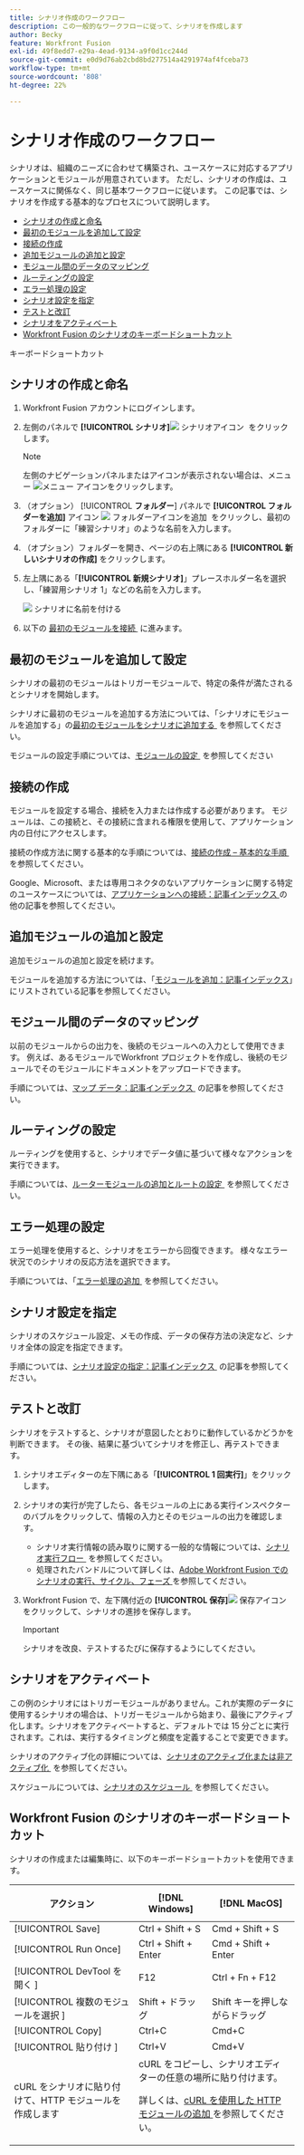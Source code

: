 ```yaml
---
title: シナリオ作成のワークフロー
description: この一般的なワークフローに従って、シナリオを作成します
author: Becky
feature: Workfront Fusion
exl-id: 49f8edd7-e29a-4ead-9134-a9f0d1cc244d
source-git-commit: e0d9d76ab2cbd8bd277514a4291974af4fceba73
workflow-type: tm+mt
source-wordcount: '808'
ht-degree: 22%

---
```


# シナリオ作成のワークフロー

シナリオは、組織のニーズに合わせて構築され、ユースケースに対応するアプリケーションとモジュールが用意されています。 ただし、シナリオの作成は、ユースケースに関係なく、同じ基本ワークフローに従います。 この記事では、シナリオを作成する基本的なプロセスについて説明します。


* [シナリオの作成と命名](#create-and-name-the-scenario)
* [最初のモジュールを追加して設定](#configure-the-first-module)
* [接続の作成](#create-connections)
* [追加モジュールの追加と設定](#add-and-configure-additional-modules)
* [モジュール間のデータのマッピング](#map-data-between-modules)
* [ルーティングの設定](#configure-routing)
* [エラー処理の設定](#configure-error-handling)
* [シナリオ設定を指定](#onfigure-scenario-settings)
* [テストと改訂](#test-and-revise)
* [シナリオをアクティベート](#activate-the-scenario)
* [Workfront Fusion のシナリオのキーボードショートカット](#workfront-fusion-scenario-keyboard-shortcuts)

キーボードショートカット



## シナリオの作成と命名

1. Workfront Fusion アカウントにログインします。
1. 左側のパネルで **[!UICONTROL シナリオ]**![&#x200B; シナリオアイコン &#x200B;](assets/scenarios-icon.png) をクリックします。

   >[!NOTE]
   >
   >左側のナビゲーションパネルまたはアイコンが表示されない場合は、メニュー ![メニュー](assets/main-menu-icon-left-nav.png) アイコンをクリックします。

1. （オプション） [!UICONTROL **フォルダー**] パネルで **[!UICONTROL フォルダーを追加]** アイコン ![&#x200B; フォルダーアイコンを追加 &#x200B;](assets/add-folder-icon.png) をクリックし、最初のフォルダーに「練習シナリオ」のような名前を入力します。

1. （オプション）フォルダーを開き、ページの右上隅にある **[!UICONTROL 新しいシナリオの作成]** をクリックします。

1. 左上隅にある「**[!UICONTROL 新規シナリオ]**」プレースホルダー名を選択し、「練習用シナリオ 1」などの名前を入力します。

   ![&#x200B; シナリオに名前を付ける &#x200B;](assets/name-the-scenario.png)

1. 以下の [&#x200B; 最初のモジュールを接続 &#x200B;](#2-connect-the-first-module) に進みます。

## 最初のモジュールを追加して設定

シナリオの最初のモジュールはトリガーモジュールで、特定の条件が満たされるとシナリオを開始します。

シナリオに最初のモジュールを追加する方法については、「シナリオにモジュールを追加する」の [&#x200B; 最初のモジュールをシナリオに追加する &#x200B;](/help/workfront-fusion/create-scenarios/add-modules/add-a-module-basic.md#add-the-first-module-to-a-scenario) を参照してください。

モジュールの設定手順については、[&#x200B; モジュールの設定 &#x200B;](/help/workfront-fusion/create-scenarios/add-modules/configure-a-modules-settings.md) を参照してください

## 接続の作成

モジュールを設定する場合、接続を入力または作成する必要があります。 モジュールは、この接続と、その接続に含まれる権限を使用して、アプリケーション内の日付にアクセスします。

接続の作成方法に関する基本的な手順については、[&#x200B; 接続の作成 – 基本的な手順 &#x200B;](/help/workfront-fusion/create-scenarios/connect-to-apps/connect-to-fusion-general.md) を参照してください。

Google、Microsoft、または専用コネクタのないアプリケーションに関する特定のユースケースについては、[&#x200B; アプリケーションへの接続：記事インデックス &#x200B;](/help/workfront-fusion/create-scenarios/connect-to-apps/connect-to-apps-toc.md) の他の記事を参照してください。

## 追加モジュールの追加と設定

追加モジュールの追加と設定を続けます。

モジュールを追加する方法については、「[&#x200B; モジュールを追加：記事インデックス &#x200B;](/help/workfront-fusion/create-scenarios/add-modules/add-modules-toc.md)」にリストされている記事を参照してください。

## モジュール間のデータのマッピング

以前のモジュールからの出力を、後続のモジュールへの入力として使用できます。 例えば、あるモジュールでWorkfront プロジェクトを作成し、後続のモジュールでそのモジュールにドキュメントをアップロードできます。

手順については、[&#x200B; マップ データ：記事インデックス &#x200B;](/help/workfront-fusion/create-scenarios/map-data/map-data-toc.md) の記事を参照してください。

## ルーティングの設定

ルーティングを使用すると、シナリオでデータ値に基づいて様々なアクションを実行できます。

手順については、[&#x200B; ルーターモジュールの追加とルートの設定 &#x200B;](/help/workfront-fusion/create-scenarios/add-modules/router-module.md) を参照してください。

## エラー処理の設定

エラー処理を使用すると、シナリオをエラーから回復できます。 様々なエラー状況でのシナリオの反応方法を選択できます。

手順については、「[&#x200B; エラー処理の追加 &#x200B;](/help/workfront-fusion/create-scenarios/config-error-handling/error-handling.md) を参照してください。

## シナリオ設定を指定

シナリオのスケジュール設定、メモの作成、データの保存方法の決定など、シナリオ全体の設定を指定できます。

手順については、[&#x200B; シナリオ設定の指定：記事インデックス &#x200B;](/help/workfront-fusion/create-scenarios/config-scenarios-settings/config-scenario-settings-toc.md) の記事を参照してください。

## テストと改訂

シナリオをテストすると、シナリオが意図したとおりに動作しているかどうかを判断できます。 その後、結果に基づいてシナリオを修正し、再テストできます。

1. シナリオエディターの左下隅にある「**[!UICONTROL 1 回実行]**」をクリックします。
1. シナリオの実行が完了したら、各モジュールの上にある実行インスペクターのバブルをクリックして、情報の入力とそのモジュールの出力を確認します。

   * シナリオ実行情報の読み取りに関する一般的な情報については、[&#x200B; シナリオ実行フロー &#x200B;](/help/workfront-fusion/references/scenarios/scenario-execution-flow.md) を参照してください。
   * 処理されたバンドルについて詳しくは、[Adobe Workfront Fusion でのシナリオの実行、サイクル、フェーズ &#x200B;](/help/workfront-fusion/references/scenarios/scenario-execution-cycles-phases.md) を参照してください。

1. Workfront Fusion で、左下隅付近の **[!UICONTROL 保存]**![&#x200B; 保存アイコン &#x200B;](assets/save-icon.png) をクリックして、シナリオの進捗を保存します。

   >[!IMPORTANT]
   >
   >シナリオを改良、テストするたびに保存するようにしてください。

## シナリオをアクティベート

この例のシナリオにはトリガーモジュールがありません。これが実際のデータに使用するシナリオの場合は、トリガーモジュールから始まり、最後にアクティブ化します。シナリオをアクティベートすると、デフォルトでは 15 分ごとに実行されます。これは、実行するタイミングと頻度を定義することで変更できます。

シナリオのアクティブ化の詳細については、[&#x200B; シナリオのアクティブ化または非アクティブ化 &#x200B;](/help/workfront-fusion/manage-scenarios/activate-deactivate-scenarios.md) を参照してください。

スケジュールについては、[&#x200B; シナリオのスケジュール &#x200B;](/help/workfront-fusion/create-scenarios/config-scenarios-settings/schedule-a-scenario.md) を参照してください。

## Workfront Fusion のシナリオのキーボードショートカット

シナリオの作成または編集時に、以下のキーボードショートカットを使用できます。

<table style="table-layout:auto"> 
 <col data-mc-conditions=""> 
 <col data-mc-conditions=""> 
 <col data-mc-conditions=""> 
 <thead> 
  <tr> 
   <th> <p>アクション</p> </th> 
   <th>[!DNL Windows]</th> 
   <th> <p>[!DNL MacOS]</p> </th> 
  </tr> 
 </thead> 
 <tbody> 
  <tr> 
   <td role="rowheader">[!UICONTROL Save] </td> 
   <td>Ctrl + Shift + S</td> 
   <td>Cmd + Shift + S</span> </td> 
  </tr> 
  <tr> 
   <td role="rowheader">[!UICONTROL Run Once]</td> 
   <td>Ctrl + Shift + Enter</td> 
   <td>Cmd + Shift + Enter </span> </td> 
  </tr> 
  <tr> 
   <td role="rowheader">[!UICONTROL DevTool を開く &#x200B;]</td> 
   <td>F12</td> 
   <td>Ctrl + Fn + F12</span> </td> 
  </tr> 
  <tr> 
   <td role="rowheader">[!UICONTROL 複数のモジュールを選択 &#x200B;]</td> 
   <td>Shift + ドラッグ</td> 
   <td>Shift キーを押しながらドラッグ </span> </td> 
  </tr> 
  <tr> 
   <td role="rowheader">[!UICONTROL Copy]</td> 
   <td>Ctrl+C</td> 
   <td>Cmd+C</span> </td> 
  </tr> 
  <tr> 
   <td role="rowheader">[!UICONTROL 貼り付け &#x200B;]</td> 
   <td>Ctrl+V</td> 
   <td>Cmd+V</span> </td> 
  </tr> 
  <tr> 
   <td role="rowheader">cURL をシナリオに貼り付けて、HTTP モジュールを作成します</td> 
   <td colspan="2">cURL をコピーし、シナリオエディターの任意の場所に貼り付けます。<p>詳しくは、<a href="/help/workfront-fusion/create-scenarios/add-modules/use-curl-create-http.md">cURL を使用した HTTP モジュールの追加 </a> を参照してください。</td> 
  </tr> 
 </tbody> 
</table>





